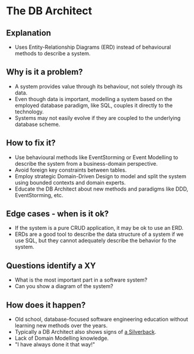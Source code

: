 # The DB Architect
## Explanation
* Uses Entity-Relationship Diagrams (ERD) instead of behavioural methods to describe a system.

## Why is it a problem?
* A system provides value through its behaviour, not solely through its data.
* Even though data is important, modelling a system based on the employed database paradigm, like SQL, couples it directly to the technology.
* Systems may not easily evolve if they are coupled to the underlying database scheme.

## How to fix it?
* Use behavioural methods like EventStorming or Event Modelling to describe the system from a business-domain perspective.
* Avoid foreign key constraints between tables.
* Employ strategic Domain-Driven Design to model and split the system using bounded contexts and domain experts.
* Educate the DB Architect about new methods and paradigms like DDD, EventStorming, etc.

## Edge cases - when is it ok?
* If the system is a pure CRUD application, it may be ok to use an ERD.
* ERDs are a good tool to describe the data structure of a system if we use SQL, but they cannot adequately describe the behavior fo the system.

## Questions identify a XY
* What is the most important part in a software system?
* Can you show a diagram of the system?

## How does it happen?
* Old school, database-focused software engineering education without learning new methods over the years.
* Typically a DB Architect also shows signs of [a Silverback](The-Silverback.md).
* Lack of Domain Modelling knowledge.
* "I have always done it that way!"
